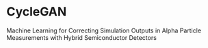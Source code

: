 # CycleGAN
Machine Learning for Correcting Simulation Outputs in Alpha Particle Measurements with Hybrid Semiconductor Detectors
